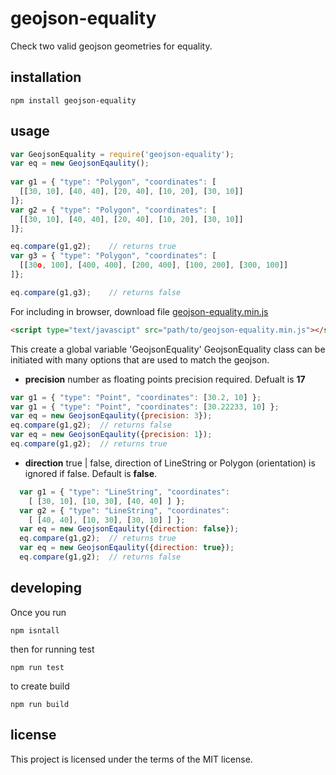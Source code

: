 # geojson-equality

Check two valid geojson geometries for equality.

## installation

```
npm install geojson-equality
```

## usage
```javascript
var GeojsonEquality = require('geojson-equality');
var eq = new GeojsonEqaulity();
 
var g1 = { "type": "Polygon", "coordinates": [
  [[30, 10], [40, 40], [20, 40], [10, 20], [30, 10]]
]};
var g2 = { "type": "Polygon", "coordinates": [
  [[30, 10], [40, 40], [20, 40], [10, 20], [30, 10]]
]};

eq.compare(g1,g2);    // returns true
var g3 = { "type": "Polygon", "coordinates": [
  [[30o, 100], [400, 400], [200, 400], [100, 200], [300, 100]]
]};

eq.compare(g1,g3);    // returns false
```
For including in browser, download file [geojson-equality.min.js](//raw.githubusercontent.com/geosquare/geojson-equality/master/dist/geojson2svg.min.js)
```html
<script type="text/javascipt" src="path/to/geojson-equality.min.js"></script>
```
This create a global variable 'GeojsonEquality'
GeojsonEquality class can be initiated with many options that are used to match the geojson.
* **precision** number as floating points precision required. Defualt is **17**
```javascript
var g1 = { "type": "Point", "coordinates": [30.2, 10] };
var g1 = { "type": "Point", "coordinates": [30.22233, 10] };
var eq = new GeojsonEqaulity({precision: 3});
eq.compare(g1,g2);  // returns false
var eq = new GeojsonEqaulity({precision: 1});
eq.compare(g1,g2);  // returns true
```
* **direction** true | false, direction of LineString or Polygon (orientation) is ignored if false. Default is **false**.
```javascript
  var g1 = { "type": "LineString", "coordinates": 
    [ [30, 10], [10, 30], [40, 40] ] };
  var g2 = { "type": "LineString", "coordinates": 
    [ [40, 40], [10, 30], [30, 10] ] };
  var eq = new GeojsonEqaulity({direction: false});
  eq.compare(g1,g2);  // returns true
  var eq = new GeojsonEqaulity({direction: true});
  eq.compare(g1,g2);  // returns false
```

## developing
Once you run
 
```npm isntall```

then for running test 

```npm run test```

to create build

```npm run build```

## license
This project is licensed under the terms of the MIT license.
